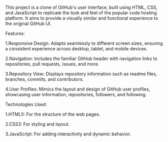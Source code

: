 This project is a clone of GitHub's user interface, built using HTML, CSS, and JavaScript to replicate the look and feel of the popular code hosting platform. It aims to provide a visually similar and functional experience to the original GitHub UI.

Features:

1.Responsive Design: Adapts seamlessly to different screen sizes, ensuring a consistent experience across desktop, tablet, and mobile devices.

2.Navigation: Includes the familiar GitHub header with navigation links to repositories, pull requests, issues, and more.

3.Repository View: Displays repository information such as readme files, branches, commits, and contributors.

4.User Profiles: Mimics the layout and design of GitHub user profiles, showcasing user information, repositories, followers, and following.

Technologies Used:

1.HTML5: For the structure of the web pages.

2.CSS3: For styling and layout.

3.JavaScript: For adding interactivity and dynamic behavior.

